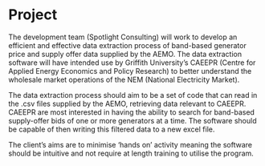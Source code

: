 # Project
 The development team (Spotlight Consulting) will work to develop an efficient and effective data extraction process of band-based generator price and supply offer data supplied by the AEMO. The data extraction software will have intended use by Griffith University’s CAEEPR (Centre for Applied Energy Economics and Policy Research) to better understand the wholesale market operations of the NEM (National Electricity Market).  

The data extraction process should aim to be a set of code that can read in the .csv files supplied by the AEMO, retrieving data relevant to CAEEPR. CAEEPR are most interested in having the ability to search for band-based supply-offer bids of one or more generators at a time. The software should be capable of then writing this filtered data to a new excel file.  

The client’s aims are to minimise ‘hands on’ activity meaning the software should be intuitive and not require at length training to utilise the program. 
